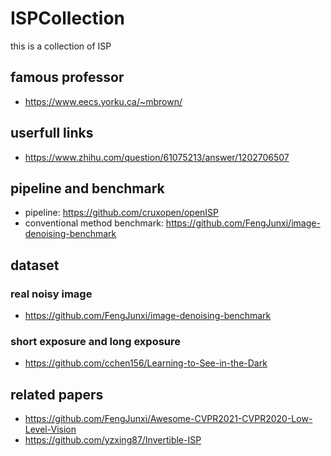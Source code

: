 # ISPCollection
this is a collection of ISP

## famous professor
- https://www.eecs.yorku.ca/~mbrown/

## userfull links
- https://www.zhihu.com/question/61075213/answer/1202706507

## pipeline and benchmark 
- pipeline: https://github.com/cruxopen/openISP
- conventional method benchmark: https://github.com/FengJunxi/image-denoising-benchmark

## dataset
### real noisy image
- https://github.com/FengJunxi/image-denoising-benchmark

### short exposure and long exposure
- https://github.com/cchen156/Learning-to-See-in-the-Dark


## related papers
- https://github.com/FengJunxi/Awesome-CVPR2021-CVPR2020-Low-Level-Vision
- https://github.com/yzxing87/Invertible-ISP
